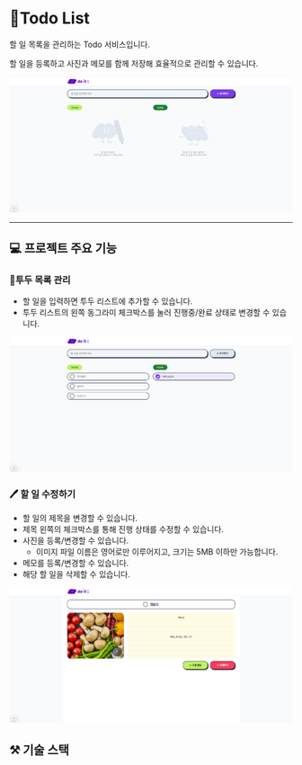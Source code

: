 # 📝Todo List

할 일 목록을 관리하는 Todo 서비스입니다.

할 일을 등록하고 사진과 메모를 함께 저장해 효율적으로 관리할 수 있습니다.

<img width="1000" alt="image" src="./asset/main_nothing.PNG">

---

## 💻 프로젝트 주요 기능

### 📃**투두 목록 관리**

- 할 일을 입력하면 투두 리스트에 추가할 수 있습니다.
- 투두 리스트의 왼쪽 동그라미 체크박스를 눌러 진행중/완료 상태로 변경할 수 있습니다.

<img width="1000" alt="image" src="./asset/main.PNG">

### 🖊 **할 일 수정하기**

- 할 일의 제목을 변경할 수 있습니다.
- 제목 왼쪽의 체크박스를 통해 진행 상태를 수정할 수 있습니다.
- 사진을 등록/변경할 수 있습니다.
  - 이미지 파일 이름은 영어로만 이루어지고, 크기는 5MB 이하만 가능합니다.
- 메모를 등록/변경할 수 있습니다.
- 해당 할 일을 삭제할 수 있습니다.

<img width="1000" alt="image" src="./asset/detail.PNG">

## ⚒️ 기술 스택
